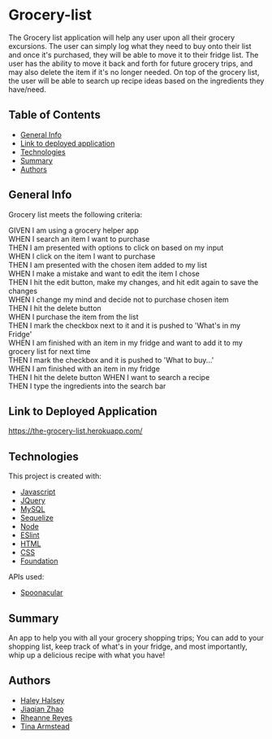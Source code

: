 # Grocery-list

The Grocery list application will help any user upon all their grocery excursions. The user can simply log what they need to buy onto their list and once it's purchased, they will be able to move it to their fridge list. The user has the ability to move it back and forth for future grocery trips, and may also delete the item if it's no longer needed. On top of the grocery list, the user will be able to search up recipe ideas based on the ingredients they have/need.

## Table of Contents

- [General Info](#general-info)
- [Link to deployed application](#general-info)
- [Technologies](#technologies)
- [Summary](#summary)
- [Authors](#authors)

## General Info

Grocery list meets the following criteria:

  GIVEN I am using a grocery helper app <br />
  WHEN I search an item I want to purchase <br />
  THEN I am presented with options to click on based on my input <br />
  WHEN I click on the item I want to purchase <br />
  THEN I am presented with the chosen item added to my list <br />
  WHEN I make a mistake and want to edit the item I chose <br />
  THEN I hit the edit button, make my changes, and hit edit again to save the changes <br />
  WHEN I change my mind and decide not to purchase chosen item <br />
  THEN I hit the delete button <br />
  WHEN I purchase the item from the list <br />
  THEN I mark the checkbox next to it and it is pushed to 'What's in my Fridge' <br />
  WHEN I am finished with an item in my fridge and want to add it to my grocery list for next time <br />
  THEN I mark the checkbox and it is pushed to 'What to buy...' <br />
  WHEN I am finished with an item in my fridge <br />
  THEN I hit the delete button
  WHEN I want to search a recipe <br />
  THEN I type the ingredients into the search bar

## Link to Deployed Application

https://the-grocery-list.herokuapp.com/

## Technologies

This project is created with:

- [Javascript](https://javascript.com/)
- [JQuery](https://jquery.com/)
- [MySQL](https://www.mysql.com/)
- [Sequelize](https://sequelize.org/)
- [Node](https://www.nodesoftware.com/?gclid=Cj0KCQiA7NKBBhDBARIsAHbXCB6tjiRB0Swb6tW761XCKEBqzP7vkz6NTptfe23zj-wRIt9y4L5XD7IaAtdREALw_wcB)
- [ESlint](https://eslint.org/)
- [HTML](https://html.com/)
- [CSS](https://www.w3.org/Style/CSS/Overview.en.html)
- [Foundation](https://get.foundation/)

APIs used:

- [Spoonacular](https://spoonacular.com/food-api)

## Summary

An app to help you with all your grocery shopping trips; You can add to your shopping list, keep track of what's in your fridge, and most importantly, whip up a delicious recipe with what you have!

## Authors

- [Haley Halsey](https://github.com/hshalsey)
- [Jiaqian Zhao](https://github.com/JZSweet)
- [Rheanne Reyes](https://github.com/rheannemr)
- [Tina Armstead](https://github.com/tmarmstead)
